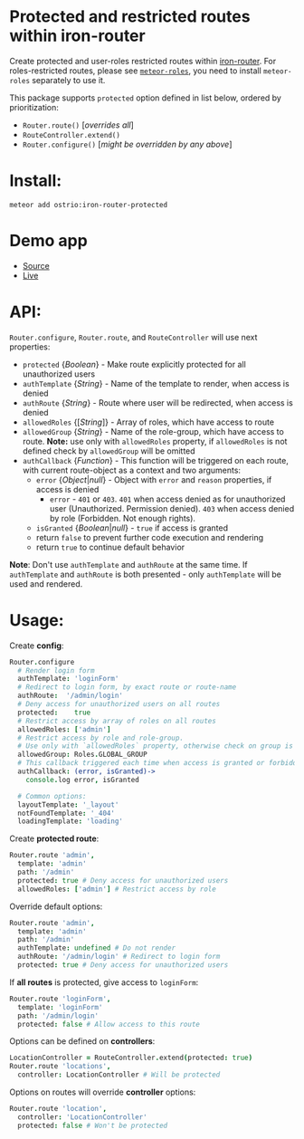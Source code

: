 Protected and restricted routes within iron-router
========
Create protected and user-roles restricted routes within [iron-router](https://atmospherejs.com/iron/router).
For roles-restricted routes, please see [`meteor-roles`](https://github.com/alanning/meteor-roles), you need to install `meteor-roles` separately to use it.

This package supports `protected` option defined in list below, ordered by prioritization:
 - `Router.route()` [*overrides all*]
 - `RouteController.extend()`
 - `Router.configure()` [*might be overridden by any above*]

Install:
========
```shell
meteor add ostrio:iron-router-protected
```

Demo app
========
 - [Source](https://github.com/VeliovGroup/Meteor-iron-router-protected/tree/master/demo)
 - [Live](http://iron-router-protected.meteor.com)

API:
========
`Router.configure`, `Router.route`, and `RouteController` will use next properties:
 - `protected` {*Boolean*} - Make route explicitly protected for all unauthorized users
 - `authTemplate` {*String*} - Name of the template to render, when access is denied
 - `authRoute` {*String*} - Route where user will be redirected, when access is denied
 - `allowedRoles` {[*String*]} - Array of roles, which have access to route
 - `allowedGroup` {*String*} - Name of the role-group, which have access to route. __Note:__ use only with `allowedRoles` property, if `allowedRoles` is not defined check by `allowedGroup` will be omitted
 - `authCallback` {*Function*} - This function will be triggered on each route, with current route-object as a context and two arguments:
    * `error` {*Object*|*null*} - Object with `error` and `reason` properties, if access is denied
      - `error` - `401` or `403`. `401` when access denied as for unauthorized user (Unauthorized. Permission denied). `403` when access denied by role (Forbidden. Not enough rights).
    * `isGranted` {*Boolean*|*null*} - `true` if access is granted
    * return `false` to prevent further code execution and rendering
    * return `true` to continue default behavior

__Note__: Don't use `authTemplate` and `authRoute` at the same time. If `authTemplate` and `authRoute` is both presented - only `authTemplate` will be used and rendered.


Usage:
========
Create __config__:
```coffeescript
Router.configure
  # Render login form
  authTemplate: 'loginForm' 
  # Redirect to login form, by exact route or route-name
  authRoute:  '/admin/login' 
  # Deny access for unauthorized users on all routes
  protected:    true 
  # Restrict access by array of roles on all routes
  allowedRoles: ['admin'] 
  # Restrict access by role and role-group. 
  # Use only with `allowedRoles` property, otherwise check on group is omitted
  allowedGroup: Roles.GLOBAL_GROUP 
  # This callback triggered each time when access is granted or forbidden for user
  authCallback: (error, isGranted)->
    console.log error, isGranted

  # Common options:
  layoutTemplate: '_layout'
  notFoundTemplate: '_404'
  loadingTemplate: 'loading'
```

Create __protected route__:
```coffeescript
Router.route 'admin',
  template: 'admin'
  path: '/admin'
  protected: true # Deny access for unauthorized users
  allowedRoles: ['admin'] # Restrict access by role
```

Override default options:
```coffeescript
Router.route 'admin',
  template: 'admin'
  path: '/admin'
  authTemplate: undefined # Do not render
  authRoute: '/admin/login' # Redirect to login form
  protected: true # Deny access for unauthorized users
```

If __all routes__ is protected, give access to `loginForm`:
```coffeescript
Router.route 'loginForm',
  template: 'loginForm'
  path: '/admin/login'
  protected: false # Allow access to this route
```

Options can be defined on __controllers__:
```coffeescript
LocationController = RouteController.extend(protected: true)
Router.route 'locations',
  controller: LocationController # Will be protected
```

Options on routes will override __controller__ options:
```coffeescript
Router.route 'location',
  controller: 'LocationController'
  protected: false # Won't be protected
```
